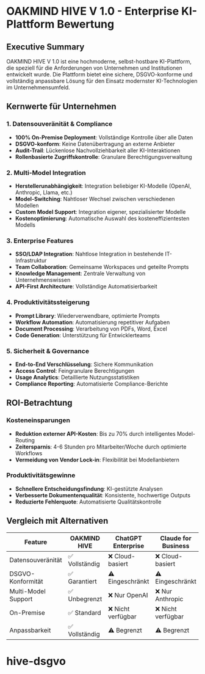 # OAKMIND HIVE V 1.0 - Enterprise KI-Plattform Bewertung

## Executive Summary

OAKMIND HIVE V 1.0 ist eine hochmoderne, selbst-hostbare KI-Plattform, die speziell für die Anforderungen von Unternehmen und Institutionen entwickelt wurde. Die Plattform bietet eine sichere, DSGVO-konforme und vollständig anpassbare Lösung für den Einsatz modernster KI-Technologien im Unternehmensumfeld.

## Kernwerte für Unternehmen

### 1. **Datensouveränität & Compliance**
- **100% On-Premise Deployment**: Vollständige Kontrolle über alle Daten
- **DSGVO-konform**: Keine Datenübertragung an externe Anbieter
- **Audit-Trail**: Lückenlose Nachvollziehbarkeit aller KI-Interaktionen
- **Rollenbasierte Zugriffskontrolle**: Granulare Berechtigungsverwaltung

### 2. **Multi-Model Integration**
- **Herstellerunabhängigkeit**: Integration beliebiger KI-Modelle (OpenAI, Anthropic, Llama, etc.)
- **Model-Switching**: Nahtloser Wechsel zwischen verschiedenen Modellen
- **Custom Model Support**: Integration eigener, spezialisierter Modelle
- **Kostenoptimierung**: Automatische Auswahl des kosteneffizientesten Modells

### 3. **Enterprise Features**
- **SSO/LDAP Integration**: Nahtlose Integration in bestehende IT-Infrastruktur
- **Team Collaboration**: Gemeinsame Workspaces und geteilte Prompts
- **Knowledge Management**: Zentrale Verwaltung von Unternehmenswissen
- **API-First Architecture**: Vollständige Automatisierbarkeit

### 4. **Produktivitätssteigerung**
- **Prompt Library**: Wiederverwendbare, optimierte Prompts
- **Workflow Automation**: Automatisierung repetitiver Aufgaben
- **Document Processing**: Verarbeitung von PDFs, Word, Excel
- **Code Generation**: Unterstützung für Entwicklerteams

### 5. **Sicherheit & Governance**
- **End-to-End Verschlüsselung**: Sichere Kommunikation
- **Access Control**: Feingranulare Berechtigungen
- **Usage Analytics**: Detaillierte Nutzungsstatistiken
- **Compliance Reporting**: Automatisierte Compliance-Berichte

## ROI-Betrachtung

### Kosteneinsparungen
- **Reduktion externer API-Kosten**: Bis zu 70% durch intelligentes Model-Routing
- **Zeitersparnis**: 4-6 Stunden pro Mitarbeiter/Woche durch optimierte Workflows
- **Vermeidung von Vendor Lock-in**: Flexibilität bei Modellanbietern

### Produktivitätsgewinne
- **Schnellere Entscheidungsfindung**: KI-gestützte Analysen
- **Verbesserte Dokumentenqualität**: Konsistente, hochwertige Outputs
- **Reduzierte Fehlerquote**: Automatisierte Qualitätskontrolle

## Vergleich mit Alternativen

| Feature | OAKMIND HIVE | ChatGPT Enterprise | Claude for Business |
|---------|--------------|-------------------|-------------------|
| Datensouveränität | ✅ Vollständig | ❌ Cloud-basiert | ❌ Cloud-basiert |
| DSGVO-Konformität | ✅ Garantiert | ⚠️ Eingeschränkt | ⚠️ Eingeschränkt |
| Multi-Model Support | ✅ Unbegrenzt | ❌ Nur OpenAI | ❌ Nur Anthropic |
| On-Premise | ✅ Standard | ❌ Nicht verfügbar | ❌ Nicht verfügbar |
| Anpassbarkeit | ✅ Vollständig | ⚠️ Begrenzt | ⚠️ Begrenzt |# hive-dsgvo
# hive-dsgvo
